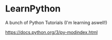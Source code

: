 # LearnPython
A bunch of Python Tutorials (I'm learning aswell!)

https://docs.python.org/3/py-modindex.html